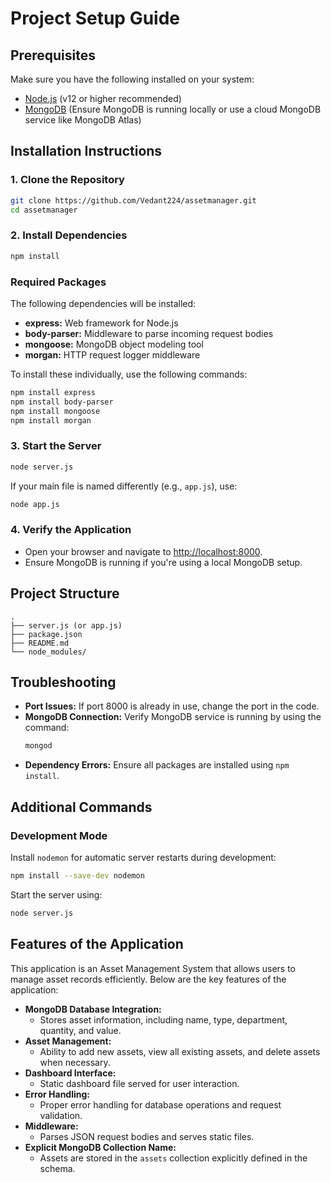 # Project Setup Guide

## Prerequisites
Make sure you have the following installed on your system:

- [Node.js](https://nodejs.org/) (v12 or higher recommended)
- [MongoDB](https://www.mongodb.com/try/download/community) (Ensure MongoDB is running locally or use a cloud MongoDB service like MongoDB Atlas)

## Installation Instructions

### 1. Clone the Repository
```bash
git clone https://github.com/Vedant224/assetmanager.git
cd assetmanager
```

### 2. Install Dependencies
```bash
npm install
```

### Required Packages

The following dependencies will be installed:

- **express:** Web framework for Node.js
- **body-parser:** Middleware to parse incoming request bodies
- **mongoose:** MongoDB object modeling tool
- **morgan:** HTTP request logger middleware

To install these individually, use the following commands:

```bash
npm install express
npm install body-parser
npm install mongoose
npm install morgan
```

### 3. Start the Server
```bash
node server.js
```

If your main file is named differently (e.g., `app.js`), use:
```bash
node app.js
```

### 4. Verify the Application
- Open your browser and navigate to [http://localhost:8000](http://localhost:8000).
- Ensure MongoDB is running if you're using a local MongoDB setup.

## Project Structure
```plaintext
.
├── server.js (or app.js)
├── package.json
├── README.md
└── node_modules/
```

## Troubleshooting

- **Port Issues:** If port 8000 is already in use, change the port in the code.
- **MongoDB Connection:** Verify MongoDB service is running by using the command:
  ```bash
  mongod
  ```
- **Dependency Errors:** Ensure all packages are installed using `npm install`.

## Additional Commands

### Development Mode
Install `nodemon` for automatic server restarts during development:
```bash
npm install --save-dev nodemon
```
Start the server using:
```bash
node server.js
```
## Features of the Application
This application is an Asset Management System that allows users to manage asset records efficiently. Below are the key features of the application:

- **MongoDB Database Integration:**
  - Stores asset information, including name, type, department, quantity, and value.
- **Asset Management:**
  - Ability to add new assets, view all existing assets, and delete assets when necessary.
- **Dashboard Interface:**
  - Static dashboard file served for user interaction.
- **Error Handling:**
  - Proper error handling for database operations and request validation.
- **Middleware:**
  - Parses JSON request bodies and serves static files.
- **Explicit MongoDB Collection Name:**
  - Assets are stored in the `assets` collection explicitly defined in the schema.



